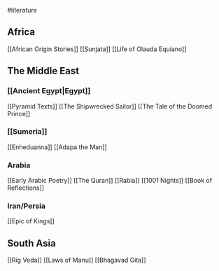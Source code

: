 #literature 
## Africa
[[African Origin Stories]]
[[Sunjata]]
[[Life of Olauda Equiano]]

## The Middle East
### [[Ancient Egypt|Egypt]]
[[Pyramid Texts]]
[[The Shipwrecked Sailor]]
[[The Tale of the Doomed Prince]]
### [[Sumeria]]
[[Enheduanna]]
[[Adapa the Man]]
### Arabia
[[Early Arabic Poetry]]
[[The Quran]]
[[Rabia]]
[[1001 Nights]]
[[Book of Reflections]]
### Iran/Persia
[[Epic of Kings]]

## South Asia
[[Rig Veda]]
[[Laws of Manu]]
[[Bhagavad Gita]]